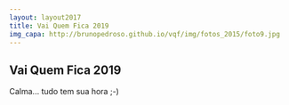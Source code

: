```yaml
---
layout: layout2017
title: Vai Quem Fica 2019
img_capa: http://brunopedroso.github.io/vqf/img/fotos_2015/foto9.jpg
---
```


## Vai Quem Fica 2019

<div class="caixa">

  Calma... tudo tem sua hora ;-) <br/><br/>

<!--   <b>Você já sabe:</b><br/>

  Sábado e Segunda de Carnaval<br/>
  Concentração às 9:00.<br/>
  Onde? Só decidimos na véspera.

  <br/><br/>
  Deixe seu email que nós avisamos.
 -->
</div>




